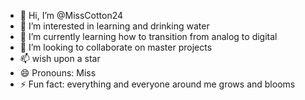 - 👋 Hi, I’m @MissCotton24
- 👀 I’m interested in learning and drinking water
- 🌱 I’m currently learning how to transition from analog to digital 
- 💞️ I’m looking to collaborate on master projects
- 📫 wish upon a star
- 😄 Pronouns: Miss 
- ⚡ Fun fact: everything and everyone around me grows and blooms 

<!---
MissCotton24/MissCotton24 is a ✨ special ✨ repository because its `README.md` (this file) appears on your GitHub profile.
You can click the Preview link to take a look at your changes.
--->
